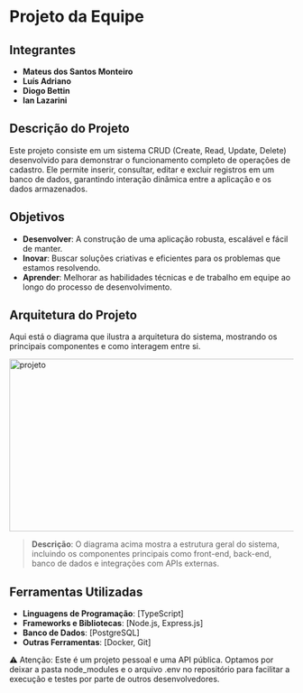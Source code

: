# Projeto da Equipe

## Integrantes
- **Mateus dos Santos Monteiro**
- **Luís Adriano**
- **Diogo Bettin**
- **Ian Lazarini**

## Descrição do Projeto
Este projeto consiste em um sistema CRUD (Create, Read, Update, Delete) desenvolvido para demonstrar o funcionamento completo de operações de cadastro. Ele permite inserir, consultar, editar e excluir registros em um banco de dados, garantindo interação dinâmica entre a aplicação e os dados armazenados.

## Objetivos
- **Desenvolver**: A construção de uma aplicação robusta, escalável e fácil de manter.
- **Inovar**: Buscar soluções criativas e eficientes para os problemas que estamos resolvendo.
- **Aprender**: Melhorar as habilidades técnicas e de trabalho em equipe ao longo do processo de desenvolvimento.

## Arquitetura do Projeto
Aqui está o diagrama que ilustra a arquitetura do sistema, mostrando os principais componentes e como interagem entre si.

<img width="718" height="306" alt="projeto" src="https://github.com/user-attachments/assets/73b3fa33-efeb-498a-a33d-d28d40bcfa38" />

> **Descrição**: O diagrama acima mostra a estrutura geral do sistema, incluindo os componentes principais como front-end, back-end, banco de dados e integrações com APIs externas.

## Ferramentas Utilizadas
- **Linguagens de Programação**: [TypeScript]
- **Frameworks e Bibliotecas**: [Node.js, Express.js]
- **Banco de Dados**: [PostgreSQL]
- **Outras Ferramentas**: [Docker, Git]

⚠️ Atenção: Este é um projeto pessoal e uma API pública. Optamos por deixar a pasta node_modules e o arquivo .env no repositório para facilitar a execução e testes por parte de outros desenvolvedores.

